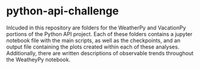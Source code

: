 # python-api-challenge

Inlcuded in this repository are folders for the WeatherPy and VacationPy portions of the Python API project.  Each of these folders contains a jupyter notebook file with the main scripts, as well as the checkpoints, and an output file containing the plots created within each of these analyses.  Additionally, there are written descriptions of observable trends throughout the WeatheyPy notebook.  
